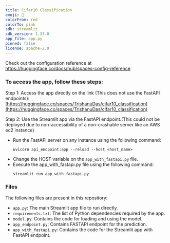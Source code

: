 ```yaml
---
title: Cifar10 Classification
emoji: 🤗
colorFrom: red
colorTo: pink
sdk: streamlit
sdk_version: 1.33.0
app_file: app.py
pinned: false
license: apache-2.0
---
```


Check out the configuration reference at https://huggingface.co/docs/hub/spaces-config-reference


### To access the app, follow these steps:


Step 1: Access the app directly on the link (This does not use the FastAPI endpoints):
[https://huggingface.co/spaces/TrishanuDas/cifar10_classification](https://huggingface.co/spaces/TrishanuDas/cifar10_classification)

Step 2: Use the Streamlit app via the FastAPI endpoint.(This could not be deployed due to non-accessibility of a non-crashable server like an AWS ec2 instance) 
- Run the FastAPI server on any instance using the following command:
    ```
    uvicorn api_endpoint:app --reload --host <host_name>
    ```
- Change the HOST variable on the `app_with_fastapi.py` file.
- Execute the app_with_fastapi.py file using the following command:
    ```
    streamlit run app_with_fastapi.py
    ```

### Files

The following files are present in this repository:

- `app.py`: The main Streamlit app file to run directly.
- `requirements.txt`: The list of Python dependencies required by the app.
- `model.py`: Contains the code for loading and using the model.
- `app_endpoint.py`: Contains FASTAPI endpoint for the prediction.
- `app_with_fastapi.py`: Contains the code for the Streamlit app with FastAPI endpoint.
